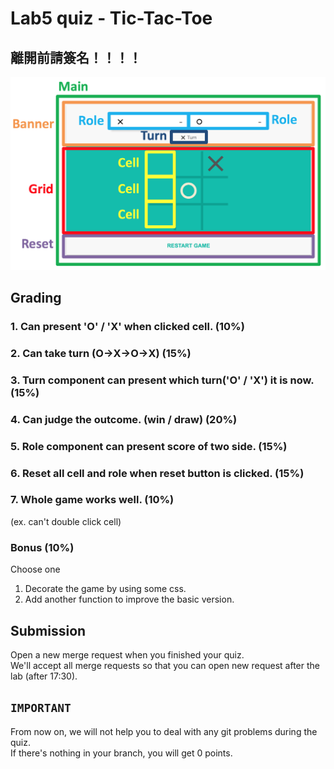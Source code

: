 # Lab5 quiz - Tic-Tac-Toe

## 離開前請簽名！！！！

![Component](img/component.png)

## Grading
### 1. Can present 'O' / 'X' when clicked cell. (10%)

### 2. Can take turn (O->X->O->X) (15%)

### 3. Turn component can present which turn('O' / 'X') it is now. (15%)

### 4. Can judge the outcome. (win / draw) (20%)

### 5. Role component can present score of two side. (15%)

### 6. Reset all cell and role when reset button is clicked. (15%)

### 7. Whole game works well. (10%)
(ex. can't double click cell)

### Bonus (10%)
Choose one
1. Decorate the game by using some css.
2. Add another function to improve the basic version.

## Submission
Open a new merge request when you finished your quiz. <br />
We'll accept all merge requests so that you can open new request after the lab (after 17:30).<br />

## `IMPORTANT`<br />
From now on, we will not help you to deal with any git problems during the quiz.<br />
If there's nothing in your branch, you will get 0 points.
